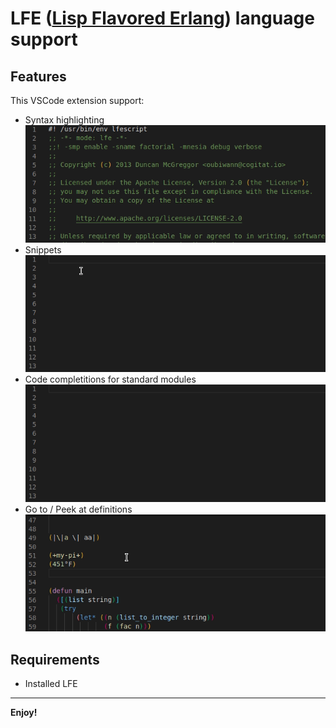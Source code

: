 # **LFE ([Lisp Flavored Erlang](https://lfe.io/)) language support**


## Features

This VSCode extension support:
- Syntax highlighting
![Syntax highlighting](assets/images/syntax-highlighting.gif)
- Snippets
![Snippets](assets/images/snippets.gif)
- Code completitions for standard modules
![Code completitions](assets/images/completitions.gif)
- Go to / Peek at definitions
![Go to / Peek at definitions](assets/images/definitions.gif)

## Requirements
- Installed LFE 

---


**Enjoy!**
